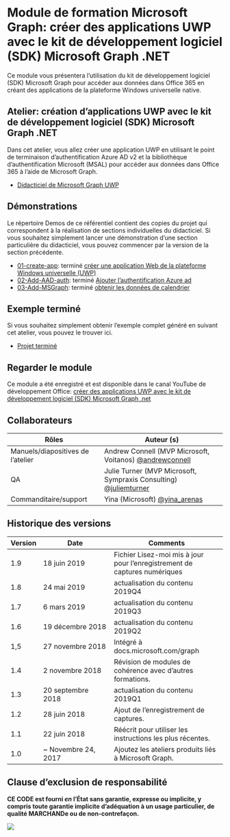 # <a name="microsoft-graph-training-module---build-uwp-apps-with-the-microsoft-graph-net-sdk"></a>Module de formation Microsoft Graph: créer des applications UWP avec le kit de développement logiciel (SDK) Microsoft Graph .NET

Ce module vous présentera l’utilisation du kit de développement logiciel (SDK) Microsoft Graph pour accéder aux données dans Office 365 en créant des applications de la plateforme Windows universelle native.

## <a name="lab---build-uwp-apps-with-the-microsoft-graph-net-sdk"></a>Atelier: création d’applications UWP avec le kit de développement logiciel (SDK) Microsoft Graph .NET

Dans cet atelier, vous allez créer une application UWP en utilisant le point de terminaison d’authentification Azure AD v2 et la bibliothèque d’authentification Microsoft (MSAL) pour accéder aux données dans Office 365 à l’aide de Microsoft Graph.

- [Didacticiel de Microsoft Graph UWP](https://docs.microsoft.com/graph/training/uwp-tutorial)

## <a name="demos"></a>Démonstrations

Le [](./Demos) répertoire Demos de ce référentiel contient des copies du projet qui correspondent à la réalisation de sections individuelles du didacticiel. Si vous souhaitez simplement lancer une démonstration d’une section particulière du didacticiel, vous pouvez commencer par la version de la section précédente.

- [01-create-app](Demos/01-create-app): terminé [créer une application Web de la plateforme Windows universelle (UWP)](https://docs.microsoft.com/graph/training/uwp-tutorial?tutorial-step=1)
- [02-Add-AAD-auth](Demos/02-add-aad-auth): terminé [Ajouter l’authentification Azure ad](https://docs.microsoft.com/graph/training/uwp-tutorial?tutorial-step=3)
- [03-Add-MSGraph](Demos/03-add-msgraph): terminé [obtenir les données de calendrier](https://docs.microsoft.com/graph/training/uwp-tutorial?tutorial-step=4)

## <a name="completed-sample"></a>Exemple terminé

Si vous souhaitez simplement obtenir l’exemple complet généré en suivant cet atelier, vous pouvez le trouver ici.

- [Projet terminé](Demos/03-add-msgraph)

## <a name="watch-the-module"></a>Regarder le module

Ce module a été enregistré et est disponible dans le canal YouTube de développement Office: [créer des applications UWP avec le kit de développement logiciel (SDK) Microsoft Graph .net](https://youtu.be/oBYCBxkWMRA)

## <a name="contributors"></a>Collaborateurs

|        Rôles         |                                           Auteur (s)                                           |
| -------------------- | --------------------------------------------------------------------------------------------- |
| Manuels/diapositives de l’atelier | Andrew Connell (MVP Microsoft, Voitanos) [@andrewconnell](//github.com/andrewconnell)         |
| QA                   | Julie Turner (MVP Microsoft, Sympraxis Consulting) [@juliemturner](//github.com/juliemturner) |
| Commanditaire/support    | Yina (Microsoft) [@yina_arenas](//github.com//github.com/yina_arenas)                  |

## <a name="version-history"></a>Historique des versions

| Version |        Date        |                       Comments                       |
| ------- | ------------------ | ---------------------------------------------------- |
| 1.9     | 18 juin 2019      | Fichier Lisez-moi mis à jour pour l’enregistrement de captures numériques     |
| 1.8     | 24 mai 2019       | actualisation du contenu 2019Q4                               |
| 1.7     | 6 mars 2019      | actualisation du contenu 2019Q3                               |
| 1.6     | 19 décembre 2018  | actualisation du contenu 2019Q2                               |
| 1,5     | 27 novembre 2018  | Intégré à docs.microsoft.com/graph                |
| 1.4     | 2 novembre 2018   | Révision de modules de cohérence avec d’autres formations. |
| 1.3     | 20 septembre 2018 | actualisation du contenu 2019Q1                               |
| 1.2     | 28 juin 2018      | Ajout de l’enregistrement de captures.                                    |
| 1.1     | 22 juin 2018      | Réécrit pour utiliser les instructions les plus récentes.                    |
| 1.0     | ~ Novembre 24, 2017 | Ajoutez les ateliers produits liés à Microsoft Graph.       |

## <a name="disclaimer"></a>Clause d’exclusion de responsabilité

**CE CODE est fourni _en_ l’État sans garantie, expresse ou implicite, y compris toute garantie implicite d’adéquation à un usage particulier, de qualité MARCHANDe ou de non-contrefaçon.**

<!-- markdownlint-disable MD033 -->
<img src="https://telemetry.sharepointpnp.com/msgraph-training-uwp" />
